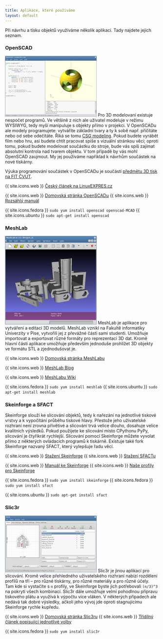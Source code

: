 ```yaml
---
title: Aplikace, které používáme
layout: default
---
```


Při návrhu a tisku objektů využíváme několik aplikací. Tady najdete jejich seznam.

### OpenSCAD
[![OpenSCAD](images/screens/openscad_thumb.png)](images/screens/openscad.png) Pro 3D modelovaní existuje nespočet programů. Ve většině z nich ale uživatel modeluje v režimu WYSIWYG, tedy myší manipuluje s objekty přímo v projekci. V OpenSCADu ale modely programujete: vytváříte základní tvary a ty k sobě např. přičítáte nebo od sebe odečítáte. Říká se tomu [CSG modeling](http://en.wikipedia.org/wiki/Constructive_solid_geometry). Pokud budete vyrábět film nebo hru, asi budete chtít pracovat spíše s vizuální stránkou věci; oproti tomu, pokud budete modelovat součástku do stroje, bude vás spíš zajímat absolutní kontrola nad tvarem objektu. V tom případě by vás mohl OpenSCAD zaujmout. My jej používáme například k návrhům součástek na nové tiskárny.

Výuka programování součástek v OpenSCADu je součástí [předmětu 3D tisk na FIT ČVUT](vyuka).

{{ site.icons.web }} [Český článek na LinuxEXPRES.cz](http://www.linuxexpres.cz/software/openscad-programujte-3d-modely-wysiwym)

{{ site.icons.web }} [Domovská stránka OpenSCADu](http://www.openscad.org/)
{{ site.icons.web }} [Rozsáhlý manuál](http://en.wikibooks.org/wiki/OpenSCAD_User_Manual)

{{ site.icons.fedora }} `sudo yum install openscad openscad-MCAD`
{{ site.icons.ubuntu }} `sudo apt-get install openscad`

### MeshLab
[![MeshLab](images/screens/meshlab_thumb.png)](images/screens/meshlab.png) MeshLab je aplikace pro vytváření a editaci 3D modelů. MeshLab vznikl na Fakultě informatiky Univerzity v Pise, vytvořili jej z převážné části sami studenti. Umožňuje importovat a exportovat různé formáty pro reprezentaci 3D dat. Kromě hlavní části aplikace umožňuje především jednoduše prohlížet 3D objekty ve formátu STL a zjednodušovat je.

{{ site.icons.web }} [Domovská stránka MeshLabu](http://meshlab.sourceforge.net/)

{{ site.icons.web }} [MeshLab Blog](http://meshlabstuff.blogspot.com/)

{{ site.icons.web }} [MeshLabu Wiki](https://sourceforge.net/apps/mediawiki/meshlab)

{{ site.icons.fedora }} `sudo yum install meshlab`
{{ site.icons.ubuntu }} `sudo apt-get install meshlab`

### Skeinforge a SFACT
Skeinforge slouží ke slicování objektů, tedy k nařezání na jednotlivé tiskové vrstvy a k vypočítání průběhu tiskové hlavy. Přestože jeho uživatelské rozhraní není zrovna přívětivé a slicování trvá velice dlouho, dosahuje velice kvalitních výsledků. Pokud použijete ke slicování místo CPythonu PyPy, slicování je čtyřikrát rychlejší. Slicování pomocí Skeinforge můžete vyvolat přímo z některých ovládacích programů k tiskárně. Existuje také fork Skeinforge nazvaný SFACT, který vylepšuje řadu věcí.

{{ site.icons.web }} [Stažení Skeinforge](http://fabmetheus.crsndoo.com/)
{{ site.icons.web }} [Stažení SFACTu](http://www.reprapfordummies.net/)

{{ site.icons.web }} [Manuál ke Skeinforge](http://fabmetheus.crsndoo.com/wiki/index.php/Skeinforge)
{{ site.icons.web }} [Naše profily pro Skeinforge](https://github.com/3DprintFIT/3dprintfit.github.com)

{{ site.icons.fedora }} `sudo yum install skeinforge`
{{ site.icons.fedora }} `sudo yum install sfact`

{{ site.icons.ubuntu }} `sudo apt-get install sfact`

### Slic3r
[![Slic3r](images/screens/slic3r_thumb.png)](images/screens/slic3r.png) Slic3r je jinou aplikací pro slicování. Kromě velice přehledného uživatelského rozhraní nabízí rozdělení profilů na tři &ndash; pro různé tiskárny, pro různé materiály a pro různé účely. Tam kde si vystačíte s `n` profily, ve Skeinforge byste jich potřebovali `(n/3)^3` na pokrytí všech kombinací. Slic3r dále umožňuje velmi pohodlnou přípravu tiskového plátu a využívá k výpočtu více vláken. V některých případech ale nedává tak dobré výsledky, ačkoli jeho vývoj jde oproti stagnujícímu Skeinforge rychle kupředu.

{{ site.icons.web }} [Domovská stránka Slic3ru](http://slic3r.org/)
{{ site.icons.web }} [Třídílný článek popisující jednotlivé volby](http://richrap.blogspot.cz/2012/01/slic3r-is-nicer-part-1-settings-and.html)

{{ site.icons.fedora }} `sudo yum install slic3r`
